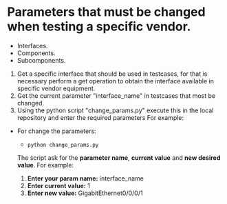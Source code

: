 # Parameters that must be changed when testing a specific vendor.

- Interfaces.
- Components.
- Subcomponents.

1. Get a specific interface that should be used in testcases, for that is necessary perform a get operation to obtain
   the interface available in specific vendor equipment.
2. Get the current parameter "interface_name" in testcases that most be changed.
3. Using the python script "change_params.py" execute this in the local repository and enter the required parameters For example:

- For change the parameters:

	- `python change_params.py `

	The script ask for the **parameter name**, **current value** and **new desired value**.
	For example:

	1. **Enter your param name:** interface_name
	2. **Enter current value:** 1
	3. **Enter new value:** GigabitEthernet0/0/0/1
